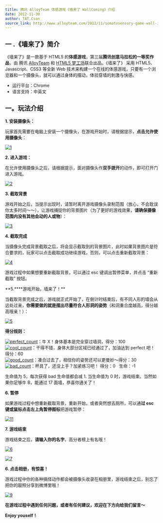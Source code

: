 ```yaml
---
title: 腾讯 AlloyTeam 体感游戏《墙来了 WallComing》介绍
date: 2012-11-30
author: TAT.Cson
source_link: http://www.alloyteam.com/2012/11/somatosensory-game-wall-introduced/
---
```


<!-- {% raw %} - for jekyll -->

## 一 .《墙来了》简介

《墙来了》是一款基于 HTML5 的**体感游戏**，第三届**腾讯创意马拉松的一等奖作品**，由 腾讯 [AlloyTeam](http://www.alloyteam.com/) 和 [HTML5 梦工场](http://www.html5dw.com)联合出品。《墙来了》 采用 HTML5、Javascript、CSS3 等全新 Web 技术来构建一个在线的体感游戏，只要有一个浏览器和一个摄像头，就可以通过身体的摆动，体验穿墙的刺激与快感。

-   运行平台：Chrome
-   语言支持：中英文

## 一。玩法介绍

**1. 安装摄像头：**

玩家首先需要在电脑上安装一个摄像头，在游戏开始时，请根据提示，**点击允许使用摄像头**：

[![](http://www.alloyteam.com/wp-content/uploads/2012/11/12-1024x639.png "1")](http://www.alloyteam.com/wp-content/uploads/2012/11/12.png)

**2. 进入游戏：**

在允许使用摄像头之后，请根据提示，面对摄像头作**双手拨开**的动作，即可打开门进入游戏。

[![](http://www.alloyteam.com/wp-content/uploads/2012/11/21-1024x639.png "2")](http://www.alloyteam.com/wp-content/uploads/2012/11/21.png)

**3. 截取背景**

游戏开始之后，当提示出现时，请暂时离开游戏摄像头录制范围（放心，不会耽误你太多时间～～），让游戏捕捉你的背景图片（为了更好的游戏效果，**请确保摄像范围内没有其他会动的人或物**）：

[![](http://www.alloyteam.com/wp-content/uploads/2012/11/3-1024x639.png "3")](http://www.alloyteam.com/wp-content/uploads/2012/11/3.png)

**4. 截取完成**

当摄像头完成背景截取之后，将会显示截取到的背景图片，此时如果背景图片是符合要求的，玩家可以点击截取成功继续游戏，否则，可以点击重新截取背景：

[![](http://www.alloyteam.com/wp-content/uploads/2012/11/41-1024x639.png "4")](http://www.alloyteam.com/wp-content/uploads/2012/11/41.png)

游戏过程中如果想要重新截取背景，可以通过 esc 键调出暂停菜单，并点击 “重新截取” 按钮。

**5.\*\***游戏开始，墙来了！\*\*

当截取背景完成之后，游戏就正式开始了，在倒计时结束后，有不同人形的墙会从远处过来，**你需要做的就是摆出尽量符合人形洞的姿势**（和洞重合度越高，得分越高哦亲！）：

[![](http://www.alloyteam.com/wp-content/uploads/2012/11/5-1024x639.png "5")](http://www.alloyteam.com/wp-content/uploads/2012/11/5.png)

**得分规则：**

[![](http://www.alloyteam.com/wp-content/uploads/2012/11/perfect_count.png "perfect_count")](http://www.alloyteam.com/wp-content/uploads/2012/11/perfect_count.png)：牛 X！身体基本是完全穿过墙洞，得分：100  
[![](http://www.alloyteam.com/wp-content/uploads/2012/11/cool_count.png "cool_count")](http://www.alloyteam.com/wp-content/uploads/2012/11/cool_count.png)：干得不错，身体大部分区域已经通过了，加油达到 perfect 吧！得分：60  
[![](http://www.alloyteam.com/wp-content/uploads/2012/11/good_count.png "good_count")](http://www.alloyteam.com/wp-content/uploads/2012/11/good_count.png)：凑合过去了，相信你的姿势还可以更曼妙～得分：30  
[![](http://www.alloyteam.com/wp-content/uploads/2012/11/bad_count.png "bad_count")](http://www.alloyteam.com/wp-content/uploads/2012/11/bad_count.png)：杯具了，还没上手？加紧练习吧！ 得分：0   生命：-1

生命值为 5，每次获得 bad 生命值都会减 1. 当生命值为 0 时，游戏结束。当然如果你足够牛 B，能通过 17 面墙，恭喜你通关了！

**6. 暂停**

如果游戏过程中想重新截取背景，重新开始，或者突然想去厕所，可以通**过 esc 键或鼠标点击左上角暂停图标**把游戏暂停：

[![](http://www.alloyteam.com/wp-content/uploads/2012/11/111-1024x639.png "11")](http://www.alloyteam.com/wp-content/uploads/2012/11/111.png)

**7. 游戏结束**

游戏结束之后，**请输入你的名字**，高分者榜上有名哦！

[![](http://www.alloyteam.com/wp-content/uploads/2012/11/6-1024x639.png "6")](http://www.alloyteam.com/wp-content/uploads/2012/11/6.png)

[![](http://www.alloyteam.com/wp-content/uploads/2012/11/7-1024x639.png "7")](http://www.alloyteam.com/wp-content/uploads/2012/11/7.png)

 **6. 点击相册，有惊喜！**

游戏过程中你的各种搞怪动作都会被摄像头收录在相册里，游戏结束之后，别忘了把你的靓照分享到微博里哦！

[![](http://www.alloyteam.com/wp-content/uploads/2012/11/9-1024x639.png "9")](http://www.alloyteam.com/wp-content/uploads/2012/11/9.png)

**在游戏过程中遇到任何问题，或者有任何建议，欢迎在下方向给我们留言～**

**Enjoy youself！**


<!-- {% endraw %} - for jekyll -->